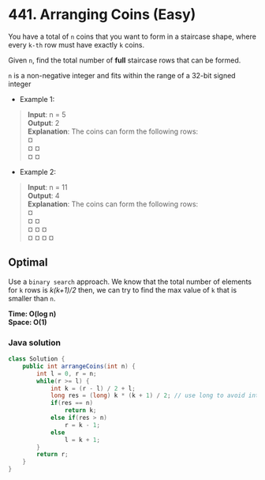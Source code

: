 # 441. Arranging Coins (Easy)

You have a total of `n` coins that you want to form in a staircase shape, where every `k-th` row
must have exactly `k` coins.

Given `n`, find the total number of **full** staircase rows that can be formed.

`n` is a non-negative integer and fits within the range of a 32-bit signed integer

- Example 1:
> **Input**: n = 5 <br>
> **Output**: 2 <br>
> **Explanation**: The coins can form the following rows: <br>
> ¤ <br>
> ¤ ¤ <br>
> ¤ ¤
- Example 2:
> **Input**: n = 11 <br>
> **Output**: 4 <br>
> **Explanation**: The coins can form the following rows: <br>
> ¤ <br>
> ¤ ¤ <br>
> ¤ ¤ ¤ <br>
> ¤ ¤ ¤ ¤

## Optimal
Use a `binary search` approach. We know that the total number of elements for `k` rows is *k(k+1)/2*
then, we can try to find the max value of `k` that is smaller than `n`.

**Time: O(log n) <br> Space: O(1)**

### Java solution
```java
class Solution {
    public int arrangeCoins(int n) {
        int l = 0, r = n;
        while(r >= l) {
            int k = (r - l) / 2 + l;
            long res = (long) k * (k + 1) / 2; // use long to avoid int32 overflow
            if(res == n)
                return k;
            else if(res > n)
                r = k - 1;
            else
                l = k + 1;
        }
        return r;
    }
}
```
